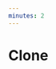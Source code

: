 ```yaml
---
minutes: 2
---
```


<!-- NOTES:
Quick mention of the `Clone` trait, performing deep/expensive copies when necessary
-->
# Clone

